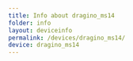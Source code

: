 ```yaml
---
title: Info about dragino_ms14
folder: info
layout: deviceinfo
permalink: /devices/dragino_ms14/
device: dragino_ms14
---
```

